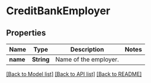 # CreditBankEmployer

## Properties

Name | Type | Description | Notes
------------ | ------------- | ------------- | -------------
**name** | **String** | Name of the employer. | 

[[Back to Model list]](../README.md#documentation-for-models) [[Back to API list]](../README.md#documentation-for-api-endpoints) [[Back to README]](../README.md)


